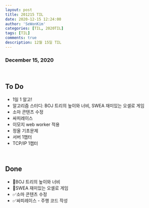 ```yaml
---
layout: post
title: 201215 TIL
date: 2020-12-15 12:24:00
author: 'SeWonKim'
categories: [TIL, 2020TIL]
tags: [TIL]
comments: true
description: 12월 15일 TIL
---
```


### December 15, 2020

&nbsp;

## To Do

- 1일 1 알고!
- 알고리즘 스터디: BOJ 트리의 높이와 너비, SWEA 재미있는 오셀로 게임
- 소마 콘텐츠 수정
- 싸피레이스
- 이모지 web worker 적용
- 정올 기초문제
- 서버 1챕터
- TCP/IP 1챕터

&nbsp;
&nbsp;

## Done

- 🔺BOJ 트리의 높이와 너비
- 🔺SWEA 재미있는 오셀로 게임
- ✅소마 콘텐츠 수정
- ✅싸피레이스 - 주행 코드 작성


&nbsp;
&nbsp;
